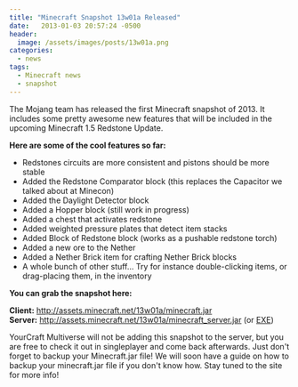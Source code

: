 ```yaml
---
title: "Minecraft Snapshot 13w01a Released"
date:   2013-01-03 20:57:24 -0500
header:
  image: /assets/images/posts/13w01a.png
categories:
  - news
tags:
  - Minecraft news
  - snapshot
---
```


The Mojang team has released the first Minecraft snapshot of 2013. It includes some pretty awesome new features that will be included in the upcoming Minecraft 1.5 Redstone Update.

**Here are some of the cool features so far:**

* Redstones circuits are more consistent and pistons should be more stable
* Added the Redstone Comparator block (this replaces the Capacitor we talked about at Minecon)
* Added the Daylight Detector block
* Added a Hopper block (still work in progress)
* Added a chest that activates redstone
* Added weighted pressure plates that detect item stacks
* Added Block of Redstone block (works as a pushable redstone torch)
* Added a new ore to the Nether
* Added a Nether Brick item for crafting Nether Brick blocks
* A whole bunch of other stuff… Try for instance double-clicking items, or drag-placing them, in the inventory

**You can grab the snapshot here:**

**Client:** http://assets.minecraft.net/13w01a/minecraft.jar  
**Server:** http://assets.minecraft.net/13w01a/minecraft_server.jar (or [EXE](http://assets.minecraft.net/13w01a/Minecraft_Server.exe))

YourCraft Multiverse will not be adding this snapshot to the server, but you are free to check it out in singleplayer and come back afterwards. Just don't forget to backup your Minecraft.jar file! We will soon have a guide on how to backup your minecraft.jar file if you don't know how. Stay tuned to the site for more info!